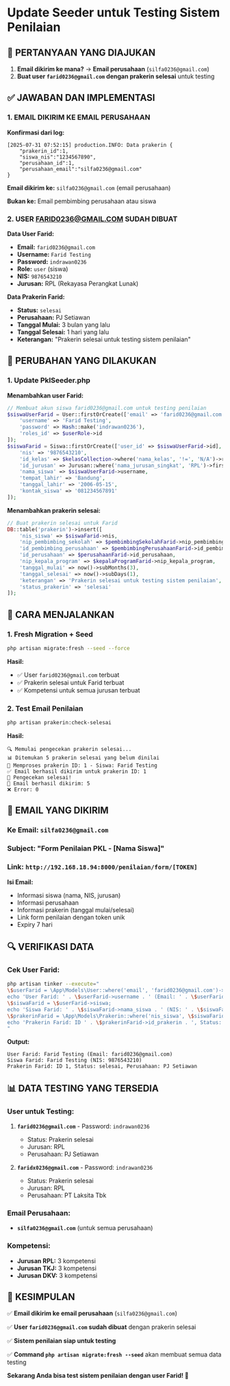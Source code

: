 # Update Seeder untuk Testing Sistem Penilaian

## **🎯 PERTANYAAN YANG DIAJUKAN**

1. **Email dikirim ke mana?** → **Email perusahaan** (`silfa0236@gmail.com`)
2. **Buat user `farid0236@gmail.com` dengan prakerin selesai** untuk testing

## **✅ JAWABAN DAN IMPLEMENTASI**

### **1. EMAIL DIKIRIM KE EMAIL PERUSAHAAN**

**Konfirmasi dari log:**
```
[2025-07-31 07:52:15] production.INFO: Data prakerin {
    "prakerin_id":1,
    "siswa_nis":"1234567890",
    "perusahaan_id":1,
    "perusahaan_email":"silfa0236@gmail.com"
}
```

**Email dikirim ke:** `silfa0236@gmail.com` (email perusahaan)

**Bukan ke:** Email pembimbing perusahaan atau siswa

### **2. USER FARID0236@GMAIL.COM SUDAH DIBUAT**

**Data User Farid:**
- **Email:** `farid0236@gmail.com`
- **Username:** `Farid Testing`
- **Password:** `indrawan0236`
- **Role:** `user` (siswa)
- **NIS:** `9876543210`
- **Jurusan:** RPL (Rekayasa Perangkat Lunak)

**Data Prakerin Farid:**
- **Status:** `selesai`
- **Perusahaan:** PJ Setiawan
- **Tanggal Mulai:** 3 bulan yang lalu
- **Tanggal Selesai:** 1 hari yang lalu
- **Keterangan:** "Prakerin selesai untuk testing sistem penilaian"

## **🔧 PERUBAHAN YANG DILAKUKAN**

### **1. Update PklSeeder.php**

**Menambahkan user Farid:**
```php
// Membuat akun siswa farid0236@gmail.com untuk testing penilaian
$siswaUserFarid = User::firstOrCreate(['email' => 'farid0236@gmail.com'], [
    'username' => 'Farid Testing', 
    'password' => Hash::make('indrawan0236'), 
    'roles_id' => $userRole->id
]);
$siswaFarid = Siswa::firstOrCreate(['user_id' => $siswaUserFarid->id], [
    'nis' => '9876543210', 
    'id_kelas' => $kelasCollection->where('nama_kelas', '!=', 'N/A')->random()->id_kelas, 
    'id_jurusan' => Jurusan::where('nama_jurusan_singkat', 'RPL')->first()->id_jurusan, 
    'nama_siswa' => $siswaUserFarid->username, 
    'tempat_lahir' => 'Bandung', 
    'tanggal_lahir' => '2006-05-15', 
    'kontak_siswa' => '081234567891'
]);
```

**Menambahkan prakerin selesai:**
```php
// Buat prakerin selesai untuk Farid
DB::table('prakerin')->insert([
    'nis_siswa' => $siswaFarid->nis,
    'nip_pembimbing_sekolah' => $pembimbingSekolahFarid->nip_pembimbing_sekolah,
    'id_pembimbing_perusahaan' => $pembimbingPerusahaanFarid->id_pembimbing,
    'id_perusahaan' => $perusahaanFarid->id_perusahaan,
    'nip_kepala_program' => $kepalaProgramFarid->nip_kepala_program,
    'tanggal_mulai' => now()->subMonths(3),
    'tanggal_selesai' => now()->subDays(1),
    'keterangan' => 'Prakerin selesai untuk testing sistem penilaian',
    'status_prakerin' => 'selesai'
]);
```

## **🚀 CARA MENJALANKAN**

### **1. Fresh Migration + Seed**
```bash
php artisan migrate:fresh --seed --force
```

**Hasil:**
- ✅ User `farid0236@gmail.com` terbuat
- ✅ Prakerin selesai untuk Farid terbuat
- ✅ Kompetensi untuk semua jurusan terbuat

### **2. Test Email Penilaian**
```bash
php artisan prakerin:check-selesai
```

**Hasil:**
```
🔍 Memulai pengecekan prakerin selesai...
📊 Ditemukan 5 prakerin selesai yang belum dinilai
📧 Memproses prakerin ID: 1 - Siswa: Farid Testing
✅ Email berhasil dikirim untuk prakerin ID: 1
🎉 Pengecekan selesai!
📧 Email berhasil dikirim: 5
❌ Error: 0
```

## **📧 EMAIL YANG DIKIRIM**

### **Ke Email:** `silfa0236@gmail.com`
### **Subject:** "Form Penilaian PKL - [Nama Siswa]"
### **Link:** `http://192.168.18.94:8000/penilaian/form/[TOKEN]`

**Isi Email:**
- Informasi siswa (nama, NIS, jurusan)
- Informasi perusahaan
- Informasi prakerin (tanggal mulai/selesai)
- Link form penilaian dengan token unik
- Expiry 7 hari

## **🔍 VERIFIKASI DATA**

### **Cek User Farid:**
```bash
php artisan tinker --execute="
\$userFarid = \App\Models\User::where('email', 'farid0236@gmail.com')->first();
echo 'User Farid: ' . \$userFarid->username . ' (Email: ' . \$userFarid->email . ')' . PHP_EOL;
\$siswaFarid = \$userFarid->siswa;
echo 'Siswa Farid: ' . \$siswaFarid->nama_siswa . ' (NIS: ' . \$siswaFarid->nis . ')' . PHP_EOL;
\$prakerinFarid = \App\Models\Prakerin::where('nis_siswa', \$siswaFarid->nis)->where('status_prakerin', 'selesai')->first();
echo 'Prakerin Farid: ID ' . \$prakerinFarid->id_prakerin . ', Status: ' . \$prakerinFarid->status_prakerin . ', Perusahaan: ' . \$prakerinFarid->perusahaan->nama_perusahaan . PHP_EOL;
"
```

**Output:**
```
User Farid: Farid Testing (Email: farid0236@gmail.com)
Siswa Farid: Farid Testing (NIS: 9876543210)
Prakerin Farid: ID 1, Status: selesai, Perusahaan: PJ Setiawan
```

## **📊 DATA TESTING YANG TERSEDIA**

### **User untuk Testing:**
1. **`farid0236@gmail.com`** - Password: `indrawan0236`
   - Status: Prakerin selesai
   - Jurusan: RPL
   - Perusahaan: PJ Setiawan

2. **`faridx0236@gmail.com`** - Password: `indrawan0236`
   - Status: Prakerin selesai
   - Jurusan: RPL
   - Perusahaan: PT Laksita Tbk

### **Email Perusahaan:**
- **`silfa0236@gmail.com`** (untuk semua perusahaan)

### **Kompetensi:**
- **Jurusan RPL:** 3 kompetensi
- **Jurusan TKJ:** 3 kompetensi  
- **Jurusan DKV:** 3 kompetensi

## **🎯 KESIMPULAN**

✅ **Email dikirim ke email perusahaan** (`silfa0236@gmail.com`)

✅ **User `farid0236@gmail.com` sudah dibuat** dengan prakerin selesai

✅ **Sistem penilaian siap untuk testing**

✅ **Command `php artisan migrate:fresh --seed`** akan membuat semua data testing

**Sekarang Anda bisa test sistem penilaian dengan user Farid! 🚀** 